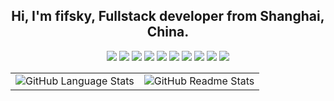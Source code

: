 <h2 align="center">Hi, I'm fifsky, Fullstack developer from Shanghai, China.</h2>

<p align="center">
<img src="https://img.shields.io/badge/OS-Linux-informational?style=flat&logo=linux&logoColor=white&color=2bbc8a" />
<img src="https://img.shields.io/badge/Code-Golang-informational?style=flat&logo=go&logoColor=white&color=2bbc8a" />
<img src="https://img.shields.io/badge/Code-PHP-informational?style=flat&logo=php&logoColor=white&color=2bbc8a" />
<img src="https://img.shields.io/badge/Code-JavaScript-informational?style=flat&logo=javascript&logoColor=white&color=2bbc8a" />
<img src="https://img.shields.io/badge/Code-React-informational?style=flat&logo=React&logoColor=white&color=2bbc8a" />
<img src="https://img.shields.io/badge/Code-Vue-informational?style=flat&logo=vue.js&logoColor=white&color=2bbc8a" />
<img src="https://img.shields.io/badge/Shell-Bash-informational?style=flat&logo=gnu-bash&logoColor=white&color=2bbc8a" />
<img src="https://img.shields.io/badge/Tools-MySQL-informational?style=flat&logo=MySQL&logoColor=white&color=2bbc8a" />
<img src="https://img.shields.io/badge/Tools-Docker-informational?style=flat&logo=docker&logoColor=white&color=2bbc8a" />
<img src="https://img.shields.io/badge/Tools-Kubernetes-informational?style=flat&logo=kubernetes&logoColor=white&color=2bbc8a" />
</p>

<table>
<tbody>
<tr>
<td>
  <img src="https://github-readme-stats.vercel.app/api/top-langs/?username=fifsky&layout=compact&hide_border=true" align="center" alt="GitHub Language Stats" />
</td>
<td>
  <img src="https://github-readme-stats.vercel.app/api?username=fifsky&show_icons=true&theme=tokyonight&bg_color=FFFFFF&text_color=24292e&hide=contribs&hide_border=true" align="center" alt="GitHub Readme Stats" />
</td>
</tr>
</tbody>

